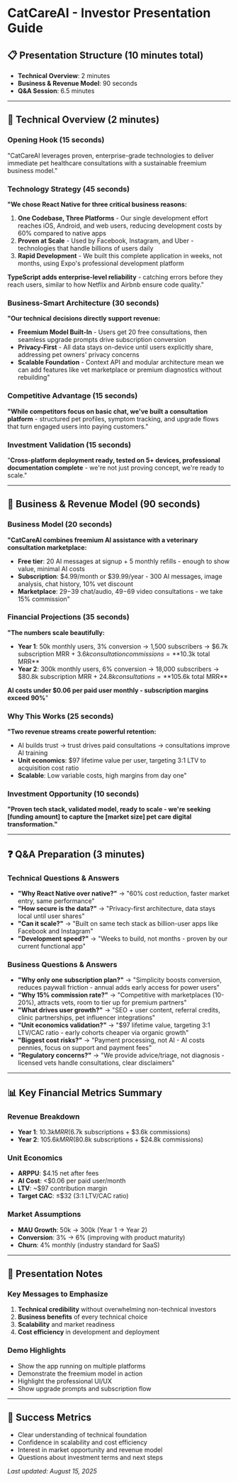 # CatCareAI - Investor Presentation Guide

## 📋 Presentation Structure (10 minutes total)
- **Technical Overview**: 2 minutes
- **Business & Revenue Model**: 90 seconds  
- **Q&A Session**: 6.5 minutes

---

## 🔧 Technical Overview (2 minutes)

### Opening Hook (15 seconds)
"CatCareAI leverages proven, enterprise-grade technologies to deliver immediate pet healthcare consultations with a sustainable freemium business model."

### Technology Strategy (45 seconds)
**"We chose React Native for three critical business reasons:**
1. **One Codebase, Three Platforms** - Our single development effort reaches iOS, Android, and web users, reducing development costs by 60% compared to native apps
2. **Proven at Scale** - Used by Facebook, Instagram, and Uber - technologies that handle billions of users daily
3. **Rapid Development** - We built this complete application in weeks, not months, using Expo's professional development platform

**TypeScript adds enterprise-level reliability** - catching errors before they reach users, similar to how Netflix and Airbnb ensure code quality."

### Business-Smart Architecture (30 seconds)
**"Our technical decisions directly support revenue:**
- **Freemium Model Built-In** - Users get 20 free consultations, then seamless upgrade prompts drive subscription conversion
- **Privacy-First** - All data stays on-device until users explicitly share, addressing pet owners' privacy concerns
- **Scalable Foundation** - Context API and modular architecture mean we can add features like vet marketplace or premium diagnostics without rebuilding"

### Competitive Advantage (15 seconds)
**"While competitors focus on basic chat, we've built a consultation platform** - structured pet profiles, symptom tracking, and upgrade flows that turn engaged users into paying customers."

### Investment Validation (15 seconds)
"**Cross-platform deployment ready, tested on 5+ devices, professional documentation complete** - we're not just proving concept, we're ready to scale."

---

## 💼 Business & Revenue Model (90 seconds)

### Business Model (20 seconds)
**"CatCareAI combines freemium AI assistance with a veterinary consultation marketplace:**
- **Free tier**: 20 AI messages at signup + 5 monthly refills - enough to show value, minimal AI costs
- **Subscription**: $4.99/month or $39.99/year - 300 AI messages, image analysis, chat history, 10% vet discount
- **Marketplace**: $29-$39 chat/audio, $49-$69 video consultations - we take 15% commission"

### Financial Projections (35 seconds)
**"The numbers scale beautifully:**
- **Year 1**: 50k monthly users, 3% conversion → 1,500 subscribers → $6.7k subscription MRR + $3.6k consultation commissions = **$10.3k total MRR**
- **Year 2**: 300k monthly users, 6% conversion → 18,000 subscribers → $80.8k subscription MRR + $24.8k consultations = **$105.6k total MRR**

**AI costs under $0.06 per paid user monthly - subscription margins exceed 90%**"

### Why This Works (25 seconds)
**"Two revenue streams create powerful retention:**
- AI builds trust → trust drives paid consultations → consultations improve AI training
- **Unit economics**: $97 lifetime value per user, targeting 3:1 LTV to acquisition cost ratio
- **Scalable**: Low variable costs, high margins from day one"

### Investment Opportunity (10 seconds)
**"Proven tech stack, validated model, ready to scale - we're seeking [funding amount] to capture the [market size] pet care digital transformation."**

---

## ❓ Q&A Preparation (3 minutes)

### Technical Questions & Answers
- **"Why React Native over native?"** → "60% cost reduction, faster market entry, same performance"
- **"How secure is the data?"** → "Privacy-first architecture, data stays local until user shares"
- **"Can it scale?"** → "Built on same tech stack as billion-user apps like Facebook and Instagram"
- **"Development speed?"** → "Weeks to build, not months - proven by our current functional app"

### Business Questions & Answers
- **"Why only one subscription plan?"** → "Simplicity boosts conversion, reduces paywall friction - annual adds early access for power users"
- **"Why 15% commission rate?"** → "Competitive with marketplaces (10-20%), attracts vets, room to tier up for premium partners"
- **"What drives user growth?"** → "SEO + user content, referral credits, clinic partnerships, pet influencer integrations"
- **"Unit economics validation?"** → "$97 lifetime value, targeting 3:1 LTV/CAC ratio - early cohorts cheaper via organic growth"
- **"Biggest cost risks?"** → "Payment processing, not AI - AI costs pennies, focus on support and payment fees"
- **"Regulatory concerns?"** → "We provide advice/triage, not diagnosis - licensed vets handle consultations, clear disclaimers"

---

## 📊 Key Financial Metrics Summary

### Revenue Breakdown
- **Year 1**: $10.3k MRR ($6.7k subscriptions + $3.6k commissions)
- **Year 2**: $105.6k MRR ($80.8k subscriptions + $24.8k commissions)

### Unit Economics
- **ARPPU**: $4.15 net after fees
- **AI Cost**: <$0.06 per paid user/month
- **LTV**: ~$97 contribution margin
- **Target CAC**: ≤$32 (3:1 LTV/CAC ratio)

### Market Assumptions
- **MAU Growth**: 50k → 300k (Year 1 → Year 2)
- **Conversion**: 3% → 6% (improving with product maturity)
- **Churn**: 4% monthly (industry standard for SaaS)

---

## 📝 Presentation Notes

### Key Messages to Emphasize
1. **Technical credibility** without overwhelming non-technical investors
2. **Business benefits** of every technical choice
3. **Scalability** and market readiness
4. **Cost efficiency** in development and deployment

### Demo Highlights
- Show the app running on multiple platforms
- Demonstrate the freemium model in action
- Highlight the professional UI/UX
- Show upgrade prompts and subscription flow

---

## 🎯 Success Metrics
- Clear understanding of technical foundation
- Confidence in scalability and cost efficiency
- Interest in market opportunity and revenue model
- Questions about investment terms and next steps

*Last updated: August 15, 2025*
